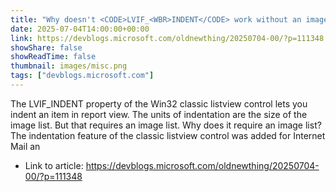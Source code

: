 ```yaml
---
title: "Why doesn't <CODE>LVIF_<WBR>INDENT</CODE> work without an image list?"
date: 2025-07-04T14:00:00+00:00
link: https://devblogs.microsoft.com/oldnewthing/20250704-00/?p=111348
showShare: false
showReadTime: false
thumbnail: images/misc.png
tags: ["devblogs.microsoft.com"]
---
```

The LVIF_INDENT property of the Win32 classic listview control lets you indent an item in report view. The units of indentation are the size of the image list. But that requires an image list. Why does it require an image list? The indentation feature of the classic listview control was added for Internet Mail an

- Link to article: https://devblogs.microsoft.com/oldnewthing/20250704-00/?p=111348
